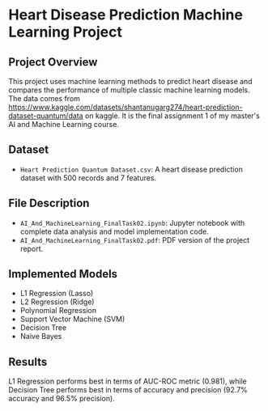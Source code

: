 # Heart Disease Prediction Machine Learning Project

## Project Overview
This project uses machine learning methods to predict heart disease and compares the performance of multiple classic machine learning models. The data comes from https://www.kaggle.com/datasets/shantanugarg274/heart-prediction-dataset-quantum/data on kaggle. It is the final assignment 1 of my master's AI and Machine Learning course.

## Dataset
- `Heart Prediction Quantum Dataset.csv`: A heart disease prediction dataset with 500 records and 7 features.

## File Description
- `AI_And_MachineLearning_FinalTask02.ipynb`: Jupyter notebook with complete data analysis and model implementation code.
- `AI_And_MachineLearning_FinalTask02.pdf`: PDF version of the project report.

## Implemented Models
- L1 Regression (Lasso)
- L2 Regression (Ridge)
- Polynomial Regression
- Support Vector Machine (SVM)
- Decision Tree
- Naive Bayes

## Results
L1 Regression performs best in terms of AUC-ROC metric (0.981), while Decision Tree performs best in terms of accuracy and precision (92.7% accuracy and 96.5% precision).